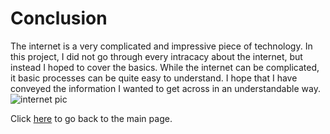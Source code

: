# Conclusion
The internet is a very complicated and impressive piece of technology. In this project, I did not go through every intracacy about the internet, but instead I hoped to cover the basics. While the internet can be complicated, it basic processes can be quite easy to understand. I hope that I have conveyed the information I wanted to get across in an understandable way.
![internet pic](https://github.com/user-attachments/assets/e874508d-0663-4b29-9814-658bcc6bb938)

  
Click [here](README.md) to go back to the main page.
